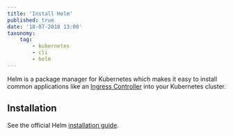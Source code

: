 ```yaml
---
title: 'Install Helm'
published: true
date: '18-07-2018 13:00'
taxonomy:
    tag:
        - kubernetes
        - cli
        - helm
---
```


Helm is a package manager for Kubernetes which makes it easy to install common applications like an [Ingress Controller](/tutorials/create-an-ingress-controller) into your Kubernetes cluster.

## Installation

See the official Helm [installation guide](https://docs.helm.sh/using_helm/#installing-helm).
